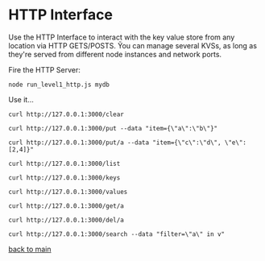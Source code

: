 # HTTP Interface


Use the HTTP Interface to interact with the key value store from any location via HTTP GETS/POSTS.
Ỹou can manage several KVSs, as long as they're served from different node instances and network ports.


Fire the HTTP Server:

    node run_level1_http.js mydb



Use it...

    curl http://127.0.0.1:3000/clear

    curl http://127.0.0.1:3000/put --data "item={\"a\":\"b\"}"

    curl http://127.0.0.1:3000/put/a --data "item={\"c\":\"d\", \"e\":[2,4]}"

    curl http://127.0.0.1:3000/list

    curl http://127.0.0.1:3000/keys

    curl http://127.0.0.1:3000/values

    curl http://127.0.0.1:3000/get/a

    curl http://127.0.0.1:3000/del/a

    curl http://127.0.0.1:3000/search --data "filter=\"a\" in v"



[back to main](//JosePedroDias/level1/blob/master/README.md)
